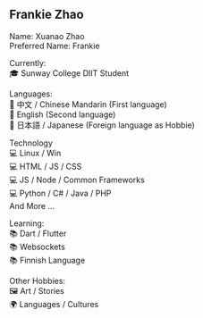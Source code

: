 ## Frankie Zhao

Name: Xuanao Zhao  
Preferred Name: Frankie  

Currently:  
🎓 Sunway College DIIT Student

Languages:  
💬 中文 / Chinese Mandarin (First language)  
💬 English (Second language)  
💬 日本語 / Japanese (Foreign language as Hobbie)  

Technology  
💻 Linux / Win  
💻 HTML / JS / CSS  
💻 JS / Node / Common Frameworks  
💻 Python / C# / Java / PHP  
And More ...  

Learning:  
📚 Dart / Flutter  
📚 Websockets  
📚 Finnish Language  

Other Hobbies:  
🖼️ Art / Stories  
🌍 Languages / Cultures  
